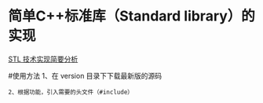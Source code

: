 简单C++标准库（Standard library）的实现
==========================
[STL 技术实现简要分析](http://blog.csdn.net/chengonghao/article/category/6216131 "CSDN")

#使用方法
    1、在 version 目录下下载最新版的源码
    
    2、根据功能，引入需要的头文件（#include）
